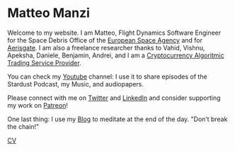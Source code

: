 # Matteo Manzi

Welcome to my website. I am Matteo, Flight Dynamics Software Engineer for the Space Debris Office of the [European Space Agency](https://www.esa.int/) and for [Aerisgate](http://aerisgate.com/). I am also a freelance researcher thanks to Vahid, Vishnu, Apeksha, Daniele, Benjamin, Andrei, and I am a [Cryptocurrency Algoritmic Trading Service Provider](crypto.md). 

You can check my [Youtube](https://www.youtube.com/channel/UCxkveBmMqeXPXLzFdsnA0bA) channel: I use it to share episodes of the Stardust Podcast, my Music, and audiopapers.

Please connect with me on [Twitter](https://twitter.com/Matteomanzi09) and [LinkedIn](https://www.linkedin.com/in/matteomanzi00seinfeldwasright/) and consider supporting my work on [Patreon](https://www.patreon.com/astrorum_pulvis)!

One last thing: I use my [Blog](blog.md) to meditate at the end of the day. "Don’t break the chain!"

[CV](CV.md)